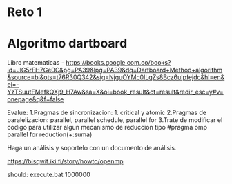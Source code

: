# Reto 1


# Algoritmo dartboard
Libro matematicas - https://books.google.com.co/books?id=JlG5rFH7Ge0C&pg=PA39&lpg=PA39&dq=Dartboard+Method+algorithm&source=bl&ots=t76R30Q342&sig=NjguOYMc0ILqZs8Bcz6uIpfejdc&hl=en&ei=-YzTSuutFMefkQXj9_H7Aw&sa=X&oi=book_result&ct=result&redir_esc=y#v=onepage&q&f=false

Evalue: 
1.Pragmas de sincronizacion: 1. critical y atomic
2.Pragmas de paralelizacion: parallel, parallel schedule, parallel for
3.Trate de modificar el codigo para utilizar algun mecanismo de reduccion tipo #pragma omp parallel for reduction(+:suma)

Haga un análisis y soportelo con un documento de análisis.

https://bisqwit.iki.fi/story/howto/openmp

should: execute.bat 1000000
